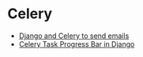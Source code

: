 Celery
============


* [Django and Celery to send emails](https://www.youtube.com/watch?v=b-6mEAr1m-A)
* [Celery Task Progress Bar in Django](https://www.youtube.com/watch?v=BbPswIqn2VI)
